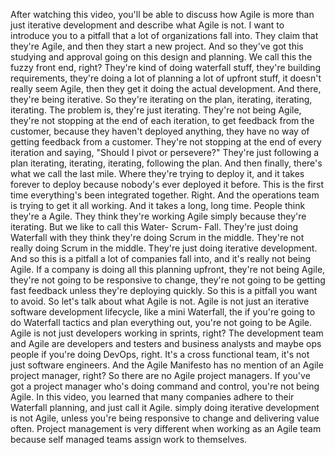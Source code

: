 After watching this video, you'll be able to discuss how Agile is more than just
iterative development and describe what Agile is not.  I want to introduce you
to a pitfall that a lot of organizations fall into. They claim that they're
Agile, and then they start a new project. And so they've got this studying and
approval going on this design and planning. We call this the fuzzy front end,
right? They're kind of doing waterfall stuff, they're building requirements,
they're doing a lot of planning a lot of upfront stuff, it doesn't really seem
Agile, then they get it doing the actual development. And there, they're being
iterative. So they're iterating on the plan, iterating, iterating, iterating.
The problem is, they're just iterating. They're not being Agile, they're not
stopping at the end of each iteration, to get feedback from the customer,
because they haven't deployed anything, they have no way of getting feedback
from a customer. They're not stopping at the end of every iteration and saying,
"Should I pivot or persevere?" They're just following a plan iterating,
iterating, iterating, following the plan. And then finally, there's what we call
the last mile. Where they're trying to deploy it, and it takes forever to deploy
because nobody's ever deployed it before. This is the first time everything's
been integrated together. Right. And the operations team is trying to get it all
working. And it takes a long, long time. People think they're a Agile.  They
think they're working Agile simply because they're iterating. But we like to
call this Water- Scrum- Fall. They're just doing Waterfall with they think
they're doing Scrum in the middle.  They're not really doing Scrum in the
middle. They're just doing iterative development. And so this is a pitfall a lot
of companies fall into, and it's really not being Agile. If a company is doing
all this planning upfront, they're not being Agile, they're not going to be
responsive to change, they're not going to be getting fast feedback unless
they're deploying quickly. So this is a pitfall you want to avoid. So let's talk
about what Agile is not. Agile is not just an iterative software development
lifecycle, like a mini Waterfall, the if you're going to do Waterfall tactics
and plan everything out, you're not going to be Agile. Agile is not just
developers working in sprints, right? The development team and Agile are
developers and testers and business analysts and maybe ops people if you're
doing DevOps, right. It's a cross functional team, it's not just software
engineers. And the Agile Manifesto has no mention of an Agile project manager,
right? So there are no Agile project managers. If you've got a project manager
who's doing command and control, you're not being Agile. In this video, you
learned that many companies adhere to their Waterfall planning, and just call it
Agile.  simply doing iterative development is not Agile, unless you're being
responsive to change and delivering value often. Project management is very
different when working as an Agile team because self managed teams assign work
to themselves.